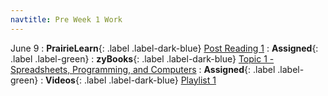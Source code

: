 ```yaml
---
navtitle: Pre Week 1 Work
---
```

June 9
: **PrairieLearn**{: .label .label-dark-blue} [Post Reading 1](#)
  : **Assigned**{: .label .label-green} 
: **zyBooks**{: .label .label-dark-blue} [Topic 1 - Spreadsheets, Programming, and Computers](#)
  : **Assigned**{: .label .label-green} 
: **Videos**{: .label .label-dark-blue} [Playlist 1](https://mediaspace.illinois.edu/playlist/dedicated/214548063/1_zno4qhz4/1_m4qspeoe)
